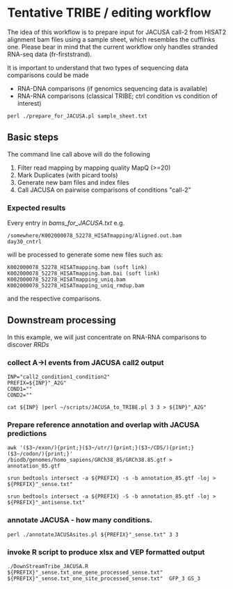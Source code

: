 # Tentative TRIBE / editing workflow

The idea of this workflow is to prepare input for JACUSA call-2
from HISAT2 alignment bam files using a sample sheet, which resembles the cufflinks one.
Please bear in mind that the current workflow only handles stranded RNA-seq data (fr-firststrand).

It is important to understand that two types of sequencing data comparisons could be made

* RNA-DNA comparisons (if genomics sequencing data is available)
* RNA-RNA comparisons (classical TRIBE; ctrl condition vs condition of interest)

```
perl ./prepare_for_JACUSA.pl sample_sheet.txt
```


## Basic steps

The command line call above will do the following

1. Filter read mapping by mapping quality MapQ (>=20)
2. Mark Duplicates (with picard tools) 
3. Generate new bam files and index files
4. Call JACUSA on pairwise comparisons of conditions "call-2"

### Expected results

Every entry in *bams_for_JACUSA.txt* e.g.

```
/somewhere/K002000078_52278_HISATmapping/Aligned.out.bam        day30_cntrl
```

will be processed to generate some new files such as:

```
K002000078_52278_HISATmapping.bam (soft link)
K002000078_52278_HISATmapping.bam.bai (soft link)
K002000078_52278_HISATmapping_uniq.bam
K002000078_52278_HISATmapping_uniq_rmdup.bam
```
and the respective comparisons.

## Downstream processing

In this example, we will just concentrate on RNA-RNA comparisons to discover *RRDs*

### collect A->I events from JACUSA call2 output

```
INP="call2_condition1_condition2"
PREFIX=${INP}"_A2G"
COND1=""
COND2=""

cat ${INP} |perl ~/scripts/JACUSA_to_TRIBE.pl 3 3 > ${INP}"_A2G"
```

### Prepare reference annotation and overlap with JACUSA predictions

```
awk '($3~/exon/){print;}($3~/utr/){print;}($3~/CDS/){print;}($3~/codon/){print;}' /biodb/genomes/homo_sapiens/GRCh38_85/GRCh38.85.gtf > annotation_85.gtf

srun bedtools intersect -a ${PREFIX} -s -b annotation_85.gtf -loj > ${PREFIX}"_sense.txt"

srun bedtools intersect -a ${PREFIX} -S -b annotation_85.gtf -loj > ${PREFIX}"_antisense.txt"
```

### annotate JACUSA - how many conditions.

```
perl ./annotateJACUSAsites.pl ${PREFIX}"_sense.txt" 3 3
```

### invoke R script to produce xlsx and VEP formatted output

```
./DownStreamTribe_JACUSA.R ${PREFIX}"_sense.txt_one_gene_processed_sense.txt" ${PREFIX}"_sense.txt_one_site_processed_sense.txt"  GFP_3 GS_3
```


